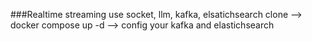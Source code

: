 ###Realtime streaming use socket, llm, kafka, elsatichsearch
clone --> docker compose up -d --> config your kafka and elastichsearch
